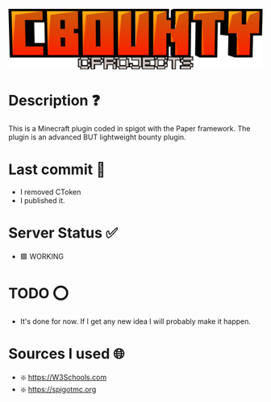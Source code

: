 ![alt text](logo.png)

# Description ❓

This is a Minecraft plugin coded in spigot with the Paper framework. The plugin is an advanced BUT lightweight bounty plugin.

# Last commit 💯

- I removed CToken
- I published it.

# Server Status ✅

- 🟩 WORKING

# TODO ⭕

- It's done for now. If I get any new idea I will probably make it happen.

# Sources I used 🌐

- ❇️ https://W3Schools.com
- ❇️ https://spigotmc.org
